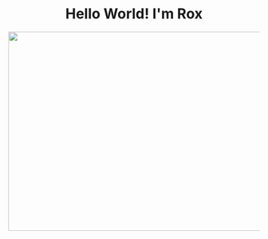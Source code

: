 <div align="center">
<h1 align="center"> Hello World! I'm Rox</h1> 
</div>

<div align="center">
 <img src="https://media.licdn.com/dms/image/v2/D4E16AQG0_Cenk-0-hw/profile-displaybackgroundimage-shrink_350_1400/profile-displaybackgroundimage-shrink_350_1400/0/1706036481066?e=1736380800&v=beta&t=Hy2tvqIXuaEPps36KQDA2eKlHtqHraDYOlRcA-VM-AM" height="400" width="800"/> 
</div>



<!--
**rox-dotcom/rox-dotcom** is a ✨ _special_ ✨ repository because its `README.md` (this file) appears on your GitHub profile.

Here are some ideas to get you started:

- 🔭 I’m currently working on ...
- 🌱 I’m currently learning ...
- 👯 I’m looking to collaborate on ...
- 🤔 I’m looking for help with ...
- 💬 Ask me about ...
- 📫 How to reach me: ...
- 😄 Pronouns: ...
- ⚡ Fun fact: ...
-->

